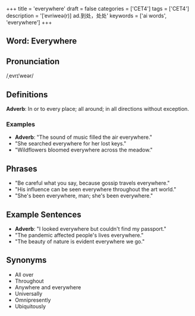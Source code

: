 +++
title = 'everywhere'
draft = false
categories = ['CET4']
tags = ['CET4']
description = '[ˈevriweə(r)] ad.到处，处处'
keywords = ['ai words', 'everywhere']
+++

## Word: Everywhere

## Pronunciation
/ˌevrɪˈweər/

## Definitions
**Adverb**: In or to every place; all around; in all directions without exception.

### Examples
- **Adverb**: "The sound of music filled the air everywhere."
- "She searched everywhere for her lost keys."
- "Wildflowers bloomed everywhere across the meadow."

## Phrases
- "Be careful what you say, because gossip travels everywhere."
- "His influence can be seen everywhere throughout the art world."
- "She's been everywhere, man; she's been everywhere."

## Example Sentences
- **Adverb**: "I looked everywhere but couldn't find my passport."
- "The pandemic affected people's lives everywhere."
- "The beauty of nature is evident everywhere we go."

## Synonyms
- All over
- Throughout
- Anywhere and everywhere
- Universally
- Omnipresently
- Ubiquitously
